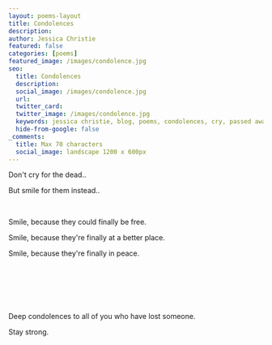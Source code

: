 ```yaml
---
layout: poems-layout
title: Condolences
description: 
author: Jessica Christie
featured: false
categories: [poems]
featured_image: /images/condolence.jpg
seo:
  title: Condolences
  description: 
  social_image: /images/condolence.jpg
  url:
  twitter_card:
  twitter_image: /images/condolence.jpg
  keywords: jessica christie, blog, poems, condolences, cry, passed away, stay strong, smile, rest in peace, better place, free
  hide-from-google: false
_comments:
  title: Max 70 characters
  social_image: landscape 1200 x 600px
---
```

Don't cry for the dead..

But smile for them instead..

&nbsp;

Smile, because they could finally be free.

Smile, because they're finally at a better place.

Smile, because they're finally in peace.

&nbsp;

&nbsp;

&nbsp;

Deep condolences to all of you who have lost someone.

Stay strong.

&nbsp;
